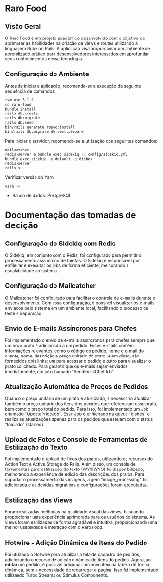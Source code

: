 # Raro Food

## Visão Geral

O Raro Food é um projeto acadêmico desenvolvido com o objetivo de aprimorar as habilidades na criação de views e routes utilizando a linguagem Ruby on Rails. A aplicação visa proporcionar um ambiente de aprendizado prático para desenvolvedores interessados em aprofundar seus conhecimentos nessa tecnologia.

## Configuração do Ambiente

Antes de iniciar a aplicação, recomenda-se a execução da seguinte sequência de comandos:

```bash
rvm use 3.1.2
cd raro-food
bundle install
rails db:create
rails db:migrate
rails db:seed
bin/rails generate rspec:install
bin/rails db:migrate db:test:prepare
```

Para iniciar o servidor, recomenda-se a utilização dos seguintes comandos:

```bash
mailcatcher
redis-server & bundle exec sidekiq -C config/sidekiq.yml
bundle exec sidekiq -q default -q dishes
redis-server
rails s
```

Verificar versão do Yarn

```bash
yarn -v
```

- Banco de dados: PostgreSQL


# Documentação das tomadas de decição

## Configuração do Sidekiq com Redis
O Sidekiq, em conjunto com o Redis, foi configurado para permitir o processamento assíncrono de tarefas. O Sidekiq é responsável por enfileirar e executar os jobs de forma eficiente, melhorando a escalabilidade do sistema.

## Configuração do Mailcatcher
O Mailcatcher foi configurado para facilitar o controle de e-mails durante o desenvolvimento. Com essa configuração, é possível visualizar os e-mails enviados pelo sistema em um ambiente local, facilitando o processo de teste e depuração.

## Envio de E-mails Assíncronos para Chefes
Foi implementado o envio de e-mails assíncronos para chefes sempre que um novo prato é adicionado a um pedido. Esses e-mails contêm informações relevantes, como o código do pedido, nome e e-mail do cliente, nome, descrição e preço unitário do prato. Além disso, são fornecidos dois links: um para acessar o pedido e outro para visualizar o prato solicitado. Para garantir que os e-mails sejam enviados imediatamente, um job chamado "SendEmailChefJob".

## Atualização Automática de Preços de Pedidos
Quando o preço unitário de um prato é atualizado, é necessário atualizar também o preço unitário dos itens dos pedidos que referenciam esse prato, bem como o preço total do pedido. Para isso, foi implementado um Job chamado "UpdatePriceJob". Esse Job é enfileirado na queue "dishes" e realiza as atualizações apenas para os pedidos que estejam com o status "Iniciado" (started).

## Upload de Fotos e Console de Ferramentas de Estilização do Texto
Foi implementado o upload de fotos dos pratos, utilizando os recursos do Action Text e Active Storage do Rails. Além disso, um console de ferramentas para estilização do texto (WYSIWYG) foi disponibilizado, melhorando a experiência de edição das descrições dos pratos. Para suportar o processamento das imagens, a gem "image_processing" foi adicionada e as devidas migrations e configurações foram executadas.

## Estilização das Views
Foram realizadas melhorias na qualidade visual das views, buscando proporcionar uma experiência aprimorada para os usuários do sistema. As views foram estilizadas de forma agradável e intuitiva, proporcionando uma melhor usabilidade e interação com o Raro Food.

## Hotwire - Adição Dinâmica de Itens do Pedido
Foi utilizado o Hotwire para atualizar a tela de cadastro de pedidos, adicionando o recurso de adição dinâmica de itens do pedido. Agora, ao **editar** um pedido, é possível adicionar um novo item na tabela de forma dinâmica, sem a necessidade de recarregar a página. Isso foi implementado utilizando Turbo Streams ou Stimulus Components.

